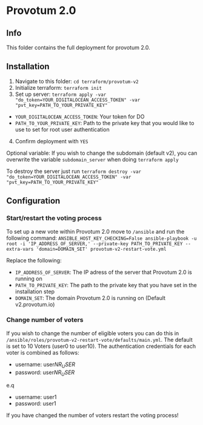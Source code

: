 # Provotum 2.0

## Info

This folder contains the full deployment for provotum 2.0.

## Installation

1. Navigate to this folder: `cd terraform/provotum-v2`
2. Initialize terraform: `terraform init`
3. Set up server: `terraform apply -var "do_token=YOUR_DIGITALOCEAN_ACCESS_TOKEN" -var "pvt_key=PATH_TO_YOUR_PRIVATE_KEY"`
  - `YOUR_DIGITALOCEAN_ACCESS_TOKEN`: Your token for DO
  - `PATH_TO_YOUR_PRIVATE_KEY`: Path to the private key that you would like to use to set for root user authentication
4. Confirm deployment with `YES`

Optional variable: If you wish to change the subdomain (default v2), you can overwrite the variable `subdomain_server` when doing `terraform apply`

To destroy the server just run `terraform destroy -var "do_token=YOUR_DIGITALOCEAN_ACCESS_TOKEN" -var "pvt_key=PATH_TO_YOUR_PRIVATE_KEY"`

## Configuration

### Start/restart the voting process

To set up a new vote within Provotum 2.0 move to `/ansible` and run the following command: `ANSIBLE_HOST_KEY_CHECKING=False ansible-playbook -u root -i 'IP_ADDRESS_OF_SERVER,' --private-key PATH_TO_PRIVATE_KEY --extra-vars 'domain=DOMAIN_SET' provotum-v2-restart-vote.yml`

Replace the following:
- `IP_ADDRESS_OF_SERVER`: The IP adress of the server that Provotum 2.0 is running on
- `PATH_TO_PRIVATE_KEY`: The path to the private key that you have set in the installation step
- `DOMAIN_SET`: The domain Provotum 2.0 is running on (Default v2.provotum.io)

### Change number of voters

If you wish to change the number of eligible voters you can do this in `/ansible/roles/provotum-v2-restart-vote/defaults/main.yml`. The default is set to 10 Voters (user0 to user10). The authentication credentials for each voter is combined as follows:

- username: user$NR_USER$
- password: user$NR_USER$

e.q

- username: user1
- password: user1

If you have changed the number of voters restart the voting process!

